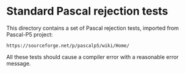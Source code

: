 # Standard Pascal rejection tests

This directory contains a set of Pascal rejection tests,
imported from Pascal-P5 project:

    https://sourceforge.net/p/pascalp5/wiki/Home/

All these tests should cause a compiler error with a reasonable error message.
